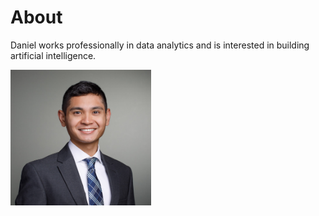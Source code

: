 # About

Daniel works professionally in data analytics and is interested in building artificial intelligence.

<img src="images/screenshot_cropped_2.jpg" width="225">

